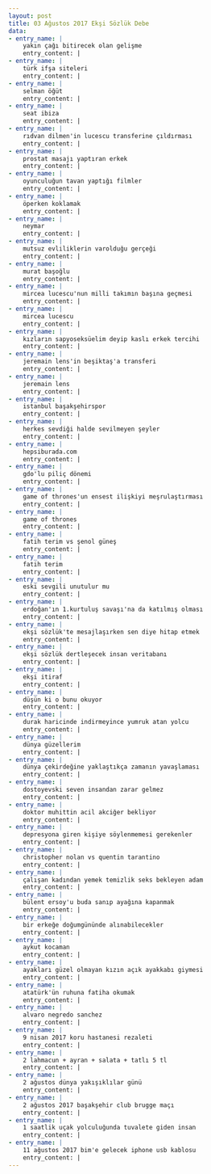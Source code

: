 ```yaml
---
layout: post
title: 03 Ağustos 2017 Ekşi Sözlük Debe
data:
- entry_name: |
    yakın çağı bitirecek olan gelişme
    entry_content: |
- entry_name: |
    türk ifşa siteleri
    entry_content: |
- entry_name: |
    selman öğüt
    entry_content: |
- entry_name: |
    seat ibiza
    entry_content: |
- entry_name: |
    rıdvan dilmen'in lucescu transferine çıldırması
    entry_content: |
- entry_name: |
    prostat masajı yaptıran erkek
    entry_content: |
- entry_name: |
    oyunculuğun tavan yaptığı filmler
    entry_content: |
- entry_name: |
    öperken koklamak
    entry_content: |
- entry_name: |
    neymar
    entry_content: |
- entry_name: |
    mutsuz evliliklerin varolduğu gerçeği
    entry_content: |
- entry_name: |
    murat başoğlu
    entry_content: |
- entry_name: |
    mircea lucescu'nun milli takımın başına geçmesi
    entry_content: |
- entry_name: |
    mircea lucescu
    entry_content: |
- entry_name: |
    kızların sapyoseksüelim deyip kaslı erkek tercihi
    entry_content: |
- entry_name: |
    jeremain lens'in beşiktaş'a transferi
    entry_content: |
- entry_name: |
    jeremain lens
    entry_content: |
- entry_name: |
    istanbul başakşehirspor
    entry_content: |
- entry_name: |
    herkes sevdiği halde sevilmeyen şeyler
    entry_content: |
- entry_name: |
    hepsiburada.com
    entry_content: |
- entry_name: |
    gdo'lu piliç dönemi
    entry_content: |
- entry_name: |
    game of thrones'un ensest ilişkiyi meşrulaştırması
    entry_content: |
- entry_name: |
    game of thrones
    entry_content: |
- entry_name: |
    fatih terim vs şenol güneş
    entry_content: |
- entry_name: |
    fatih terim
    entry_content: |
- entry_name: |
    eski sevgili unutulur mu
    entry_content: |
- entry_name: |
    erdoğan'ın 1.kurtuluş savaşı'na da katılmış olması
    entry_content: |
- entry_name: |
    ekşi sözlük'te mesajlaşırken sen diye hitap etmek
    entry_content: |
- entry_name: |
    ekşi sözlük dertleşecek insan veritabanı
    entry_content: |
- entry_name: |
    ekşi itiraf
    entry_content: |
- entry_name: |
    düşün ki o bunu okuyor
    entry_content: |
- entry_name: |
    durak haricinde indirmeyince yumruk atan yolcu
    entry_content: |
- entry_name: |
    dünya güzellerim
    entry_content: |
- entry_name: |
    dünya çekirdeğine yaklaştıkça zamanın yavaşlaması
    entry_content: |
- entry_name: |
    dostoyevski seven insandan zarar gelmez
    entry_content: |
- entry_name: |
    doktor muhittin acil akciğer bekliyor
    entry_content: |
- entry_name: |
    depresyona giren kişiye söylenmemesi gerekenler
    entry_content: |
- entry_name: |
    christopher nolan vs quentin tarantino
    entry_content: |
- entry_name: |
    çalışan kadından yemek temizlik seks bekleyen adam
    entry_content: |
- entry_name: |
    bülent ersoy'u buda sanıp ayağına kapanmak
    entry_content: |
- entry_name: |
    bir erkeğe doğumgününde alınabilecekler
    entry_content: |
- entry_name: |
    aykut kocaman
    entry_content: |
- entry_name: |
    ayakları güzel olmayan kızın açık ayakkabı giymesi
    entry_content: |
- entry_name: |
    atatürk'ün ruhuna fatiha okumak
    entry_content: |
- entry_name: |
    alvaro negredo sanchez
    entry_content: |
- entry_name: |
    9 nisan 2017 koru hastanesi rezaleti
    entry_content: |
- entry_name: |
    2 lahmacun + ayran + salata + tatlı 5 tl
    entry_content: |
- entry_name: |
    2 ağustos dünya yakışıklılar günü
    entry_content: |
- entry_name: |
    2 ağustos 2017 başakşehir club brugge maçı
    entry_content: |
- entry_name: |
    1 saatlik uçak yolculuğunda tuvalete giden insan
    entry_content: |
- entry_name: |
    11 ağustos 2017 bim'e gelecek iphone usb kablosu
    entry_content: |
---
```


